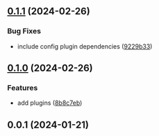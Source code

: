 ## [0.1.1](https://github.com/JakobLierman/prettier-config/compare/v0.1.0...v0.1.1) (2024-02-26)

### Bug Fixes

- include config plugin dependencies ([9229b33](https://github.com/JakobLierman/prettier-config/commit/9229b33f55336dfcce696feb2585055b5ebde40c))

## [0.1.0](https://github.com/JakobLierman/prettier-config/compare/v0.0.1...v0.1.0) (2024-02-26)

### Features

- add plugins ([8b8c7eb](https://github.com/JakobLierman/prettier-config/commit/8b8c7ebebeba69fa58ffedbbd5b4fb2585c7c892))

## 0.0.1 (2024-01-21)

